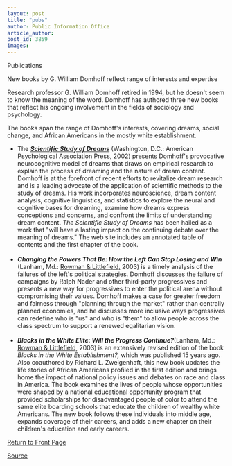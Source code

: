 ```yaml
---
layout: post
title: "pubs"
author: Public Information Office
article_author: 
post_id: 3859
images:
---
```


<p class="pagehead">
  Publications
</p>
<p class="sectionhead">
  New books by G. William Domhoff reflect range of interests and expertise
</p>
<p>
  Research professor G. William Domhoff retired in 1994, but he doesn't seem to know the meaning of the word. Domhoff has authored three new books that reflect his ongoing involvement in the fields of sociology and psychology.<br>
</p>
<p>
  The books span the range of Domhoff's interests, covering dreams, social change, and African Americans in the mostly white establishment.
</p>
<ul>
  <li>The <a href="http://psych.ucsc.edu/dreams/TSSOD/index.html"><i><b>Scientific Study of Dreams</b></i></a> (Washington, D.C.: American Psychological Association Press, 2002) presents Domhoff's provocative neurocognitive model of dreams that draws on empirical research to explain the process of dreaming and the nature of dream content. Domhoff is at the forefront of recent efforts to revitalize dream research and is a leading advocate of the application of scientific methods to the study of dreams. His work incorporates neuroscience, dream content analysis, cognitive linguistics, and statistics to explore the neural and cognitive bases for dreaming, examine how dreams express conceptions and concerns, and confront the limits of understanding dream content. <i>The Scientific Study of Dreams</i> has been hailed as a work that "will have a lasting impact on the continuing debate over the meaning of dreams." The web site includes an annotated table of contents and the first chapter of the book.<br>
    <br>
  </li>
  <li>
    <i><b>Changing the Powers That Be: How the Left Can Stop Losing and Win</b></i> (Lanham, Md.: <a href="http://www.rowmanlittlefield.com/catalog/">Rowman &amp; Littlefield,</a> 2003) is a timely analysis of the failures of the left's political strategies. Domhoff discusses the failure of campaigns by Ralph Nader and other third-party progressives and presents a new way for progressives to enter the political arena without compromising their values. Domhoff makes a case for greater freedom and fairness through "planning through the market" rather than centrally planned economies, and he discusses more inclusive ways progressives can redefine who is "us" and who is "them" to allow people across the class spectrum to support a renewed egalitarian vision.<br>
    <br>
  </li>
  <li>
    <i><b>Blacks in the White Elite: Will the Progress Continue?</b></i>(Lanham, Md.: <a href="http://www.rowmanlittlefield.com/catalog/">Rowman &amp; Littlefield,</a> 2003) is an extensively revised edition of the book <i>Blacks in the White Establishment?,</i> which was published 15 years ago. Also coauthored by Richard L. Zweigenhaft, this new book updates the life stories of African Americans profiled in the first edition and brings home the impact of national policy issues and debates on race and class in America. The book examines the lives of people whose opportunities were shaped by a national educational opportunity program that provided scholarships for disadvantaged people of color to attend the same elite boarding schools that educate the children of wealthy white Americans. The new book follows these individuals into middle age, expands coverage of their careers, and adds a new chapter on their children's education and early careers.
  </li>
</ul>
<p>
  <a href="http://currents.ucsc.edu/">Return to Front Page</a>
</p>
<p><a href="http://www1.ucsc.edu/currents/02-03/04-14/pubs.html" title="Permalink to pubs">Source</a></p>
